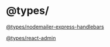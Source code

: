# @types/

[@types/nodemailer-express-handlebars](https://github.com/t-heu/types/tree/master/nodemailer-express-handlebars)

[@types/react-admin](https://github.com/t-heu/types/tree/master/react-admin)
